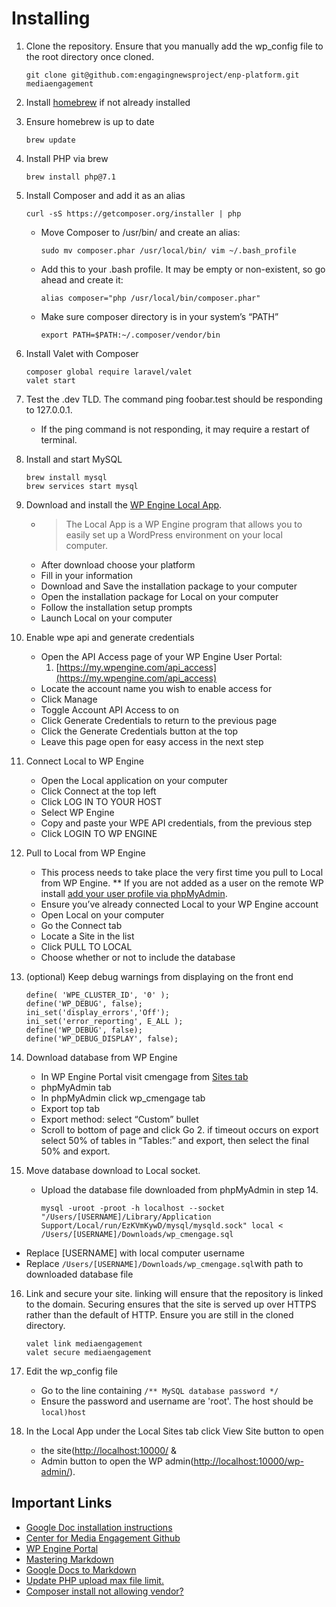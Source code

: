 <!----- Conversion time: 0.798 seconds.


Using this Markdown file:

1. Cut and paste this output into your source file.
2. See the notes and action items below regarding this conversion run.
3. Check the rendered output (headings, lists, code blocks, tables) for proper
   formatting and use a linkchecker before you publish this page.

Conversion notes:

* Docs to Markdown version 1.0β21
* Thu Apr 02 2020 10:43:38 GMT-0700 (PDT)
* Source doc: CME Updated Readme.md
----->



# Installing



1. Clone the repository. Ensure that you manually add the wp_config file to the root directory once cloned.

    ```
    git clone git@github.com:engagingnewsproject/enp-platform.git mediaengagement
    ```


2. Install [homebrew](https://brew.sh/) if not already installed
3. Ensure homebrew is up to date

    ```
    brew update
    ```


4. Install PHP via brew

    ```
    brew install php@7.1
    ```


5. Install Composer and add it as an alias

    ```
    curl -sS https://getcomposer.org/installer | php
    ```


    *   Move Composer to /usr/bin/ and create an alias:

        ```
        sudo mv composer.phar /usr/local/bin/ vim ~/.bash_profile
        ```


    *   Add this to your .bash profile. It may be empty or non-existent, so go ahead and create it:

        ```
        alias composer="php /usr/local/bin/composer.phar"
        ```


    *   Make sure composer directory is in your system’s “PATH”

        ```
        export PATH=$PATH:~/.composer/vendor/bin
        ```


6. Install Valet with Composer

    ```
    composer global require laravel/valet
    valet start
    ```


7. Test the .dev TLD. The command ping foobar.test should be responding to 127.0.0.1.
    *   If the ping command is not responding, it may require a restart of terminal.
8. Install and start MySQL

    ```
    brew install mysql
    brew services start mysql
    ```


9. Download and install the [WP Engine Local App](http://localwp.com/).
    *   > The Local App is a WP Engine program that allows you to easily set up a WordPress environment on your local computer. 
    *   After download choose your platform
    *   Fill in your information
    *   Download and Save the installation package to your computer
    *   Open the installation package for Local on your computer
    *   Follow the installation setup prompts
    *   Launch Local on your computer
10. Enable wpe api and generate credentials
    *   Open the API Access page of your WP Engine User Portal:
        1. [https://my.wpengine.com/api_access](https://my.wpengine.com/api_access)
    *   Locate the account name you wish to enable access for
    *   Click Manage
    *   Toggle Account API Access to on
    *   Click Generate Credentials to return to the previous page
    *   Click the Generate Credentials button at the top
    *   Leave this page open for easy access in the next step
11. Connect Local to WP Engine
    *   Open the Local application on your computer
    *   Click Connect at the top left
    *   Click LOG IN TO YOUR HOST
    *   Select WP Engine
    *   Copy and paste your WPE API credentials, from the previous step
    *   Click LOGIN TO WP ENGINE
12. Pull to Local from WP Engine
    *   This process needs to take place the very first time you pull to Local from WP Engine. ** If you are not added as a user on the remote WP install [add your user profile via phpMyAdmin](https://wpengine.com/support/add-admin-user-phpmyadmin/).
    *   Ensure you’ve already connected Local to your WP Engine account
    *   Open Local on your computer
    *   Go the Connect tab
    *   Locate a Site in the list
    *   Click PULL TO LOCAL
    *   Choose whether or not to include the database
13. (optional) Keep debug warnings from displaying on the front end

    ```
    define( 'WPE_CLUSTER_ID', '0' );
    define('WP_DEBUG', false);
    ini_set('display_errors','Off');
    ini_set('error_reporting', E_ALL );
    define('WP_DEBUG', false);
    define('WP_DEBUG_DISPLAY', false);
    ```


14. Download database from WP Engine
    *   In WP Engine Portal visit cmengage from [Sites tab](https://my.wpengine.com/sites)
    *   phpMyAdmin tab
    *   In phpMyAdmin click wp_cmengage tab
    *   Export top tab
    *   Export method: select “Custom” bullet
    *   Scroll to bottom of page and click Go
        2. if timeout occurs on export select 50% of tables in “Tables:” and export, then select the final 50% and export.
15. Move database download to Local socket.
    *   Upload the database file downloaded from phpMyAdmin in step 14.

        ```
        mysql -uroot -proot -h localhost --socket "/Users/[USERNAME]/Library/Application Support/Local/run/EzKVmKywD/mysql/mysqld.sock" local < /Users/[USERNAME]/Downloads/wp_cmengage.sql
        ```


*   Replace [USERNAME] with local computer username
*   Replace `/Users/[USERNAME]/Downloads/wp_cmengage.sql`with path to downloaded database file
16. Link and secure your site. linking will ensure that the repository is linked to the domain. Securing ensures that the site is served up over HTTPS rather than the default of HTTP. Ensure you are still in the cloned directory.

    ```
    valet link mediaengagement
    valet secure mediaengagement
    ```


17. Edit the wp_config file
    *   Go to the line containing `/** MySQL database password */`
    *   Ensure the password and username are 'root'. The host should be `local)host`
18. In the Local App under the Local Sites tab click View Site button to open 
    *   the site([http://localhost:10000/](http://localhost:10000/wp-admin/) & 
    *   Admin button to open the WP admin([http://localhost:10000/wp-admin/](http://localhost:10000/wp-admin/)).


## Important Links



*   [Google Doc installation instructions](https://docs.google.com/document/d/1-ZhREJ0MZ9hsnN-Hc-6bbpFlXq9b91CSfl2DfJ5IpwI/edit?usp=sharing)
*   [Center for Media Engagement Github](https://github.com/engagingnewsproject)
*   [WP Engine Portal](https://identity.wpengine.com/signin)
*   [Mastering Markdown](https://guides.github.com/features/mastering-markdown/)
*   [Google Docs to Markdown](https://github.com/evbacher/gd2md-html/wiki)
*   [Update PHP upload max file limit.](https://sitenetic.com/techie/mamp-error-phpmyadmin-error-incorrect-format-parameter/)
*   [Composer install not allowing vendor?](https://github.com/laravel/valet/issues/763#issuecomment-482095200)

<!-- Docs to Markdown version 1.0β21 -->
